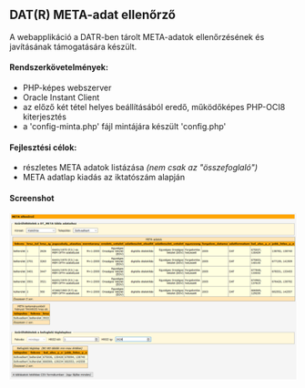 ## DAT(R) META-adat ellenőrző

A webapplikáció a DATR-ben tárolt META-adatok ellenőrzésének és javításának támogatására készült.

#### Rendszerkövetelmények:
- PHP-képes webszerver
- Oracle Instant Client
- az előző két tétel helyes beállításából eredő, működőképes PHP-OCI8 kiterjesztés
- a 'config-minta.php' fájl mintájára készült 'config.php'

#### Fejlesztési célok:
- részletes META adatok listázása *(nem csak az "összefoglaló")*
- META adatlap kiadás az iktatószám alapján

#### Screenshot
![Képernyőkép](https://github.com/kijato/meta_check/blob/main/meta_check_screenshot.png)
